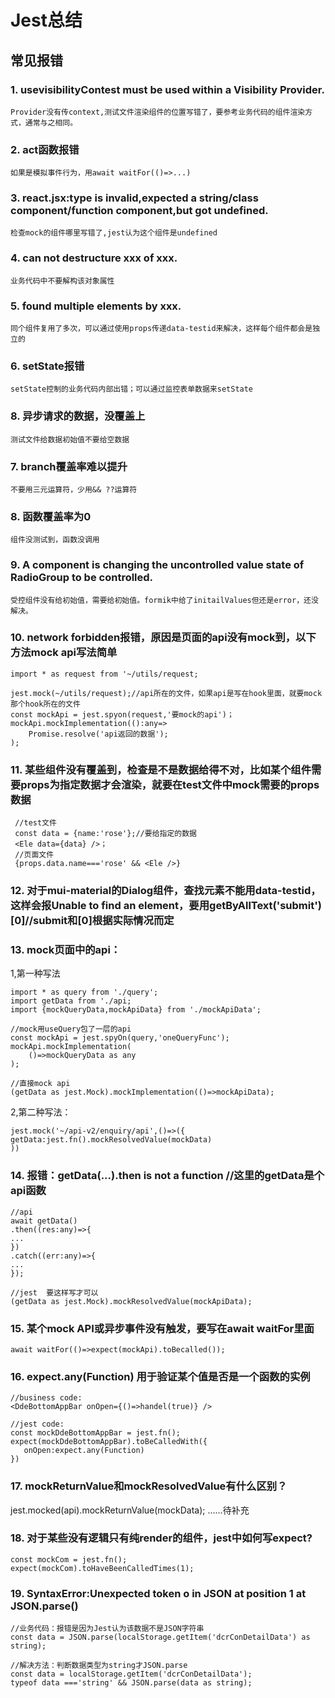 # Jest总结
## 常见报错
### 1. usevisibilityContest must be used within a Visibility Provider.
    Provider没有传context,测试文件渲染组件的位置写错了，要参考业务代码的组件渲染方式，通常与之相同。
### 2. act函数报错
    如果是模拟事件行为，用await waitFor(()=>...)
### 3. react.jsx:type is invalid,expected a string/class component/function component,but got undefined.
    检查mock的组件哪里写错了,jest认为这个组件是undefined
### 4. can not destructure xxx of xxx.
    业务代码中不要解构该对象属性
### 5. found multiple elements by xxx.
    同个组件复用了多次，可以通过使用props传递data-testid来解决，这样每个组件都会是独立的
### 6. setState报错
    setState控制的业务代码内部出错；可以通过监控表单数据来setState
### 8. 异步请求的数据，没覆盖上
    测试文件给数据初始值不要给空数据
### 7. branch覆盖率难以提升
    不要用三元运算符，少用&& ??运算符
### 8. 函数覆盖率为0
    组件没测试到，函数没调用
### 9. A component is changing the uncontrolled value state of RadioGroup to be controlled.
    受控组件没有给初始值，需要给初始值。formik中给了initailValues但还是error，还没解决。
### 10. network forbidden报错，原因是页面的api没有mock到，以下方法mock api写法简单
    import * as request from '~/utils/request;
    
    jest.mock(~/utils/request);//api所在的文件，如果api是写在hook里面，就要mock那个hook所在的文件
    const mockApi = jest.spyon(request,'要mock的api')；
    mockApi.mockImplementation(():any=>
        Promise.resolve('api返回的数据');
    );
### 11. 某些组件没有覆盖到，检查是不是数据给得不对，比如某个组件需要props为指定数据才会渲染，就要在test文件中mock需要的props数据
   ```
    //test文件
    const data = {name:'rose'};//要给指定的数据
    <Ele data={data} />；
    //页面文件
    {props.data.name==='rose' && <Ele />} 
   ```
### 12. 对于mui-material的Dialog组件，查找元素不能用data-testid，这样会报Unable to find an element，要用getByAllText('submit')[0]//submit和[0]根据实际情况而定
### 13. mock页面中的api：
1,第一种写法
```
import * as query from './query';
import getData from './api;
import {mockQueryData,mockApiData} from './mockApiData';

//mock用useQuery包了一层的api
const mockApi = jest.spyOn(query,'oneQueryFunc');
mockApi.mockImplementation(
    ()=>mockQueryData as any
);

//直接mock api
(getData as jest.Mock).mockImplementation(()=>mockApiData);
```

2,第二种写法：
```
jest.mock('~/api-v2/enquiry/api',()=>({
getData:jest.fn().mockResolvedValue(mockData)
))
```
### 14. 报错：getData(...).then is not a function //这里的getData是个api函数
```
//api
await getData()
.then((res:any)=>{
...
})
.catch((err:any)=>{
...
});

//jest  要这样写才可以
(getData as jest.Mock).mockResolvedValue(mockApiData);
```
### 15. 某个mock API或异步事件没有触发，要写在await waitFor里面
```
await waitFor(()=>expect(mockApi).toBecalled());
```
### 16. expect.any(Function)  用于验证某个值是否是一个函数的实例
```
//business code:
<DdeBottomAppBar onOpen={()=>handel(true)} />
```
```
//jest code:
const mockDdeBottomAppBar = jest.fn();
expect(mockDdeBottomAppBar).toBeCalledWith({
   onOpen:expect.any(Function)
})
```
### 17. mockReturnValue和mockResolvedValue有什么区别？
jest.mocked(api).mockReturnValue(mockData);
......待补充
### 18. 对于某些没有逻辑只有纯render的组件，jest中如何写expect?
```
const mockCom = jest.fn();
expect(mockCom).toHaveBeenCalledTimes(1);
```
### 19. SyntaxError:Unexpected token o in JSON at position 1 at JSON.parse(<anonymous>)
```
//业务代码：报错是因为Jest认为该数据不是JSON字符串
const data = JSON.parse(localStorage.getItem('dcrConDetailData') as string);

//解决方法：判断数据类型为string才JSON.parse
const data = localStorage.getItem('dcrConDetailData');
typeof data ==='string' && JSON.parse(data as string);
```

